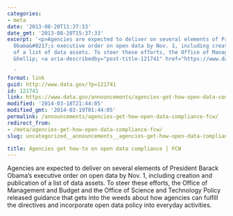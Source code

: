 ```yaml
---
categories:
- meta
date: '2013-08-20T11:37:33'
date_gmt: '2013-08-20T15:37:33'
excerpt: '<p>Agencies are expected to deliver on several elements of President Barack
  Obama&#8217;s executive order on open data by Nov. 1, including creation and publication
  of a list of data assets. To steer these efforts, the Office of Management and Budget
  &hellip; <a aria-describedby="post-title-121741" href="https://www.data.gov/announcements/agencies-get-how-open-data-compliance-fcw">Continued</a></p>

  '
format: link
guid: http://www.data.gov/?p=121741
id: 121741
link: https://www.data.gov/announcements/agencies-get-how-open-data-compliance-fcw
modified: '2014-03-18T21:44:05'
modified_gmt: '2014-03-19T01:44:05'
permalink: /announcements/agencies-get-how-open-data-compliance-fcw/
redirect_from:
- /meta/agencies-get-how-open-data-compliance-fcw/
slug: uncategorized__announcements__agencies-get-how-open-data-compliance-fcw

title: Agencies get how-to on open data compliance | FCW
---
```

Agencies are expected to deliver on several elements of President Barack Obama’s executive order on open data by Nov. 1, including creation and publication of a list of data assets. To steer these efforts, the Office of Management and Budget and the Office of Science and Technology Policy released guidance that gets into the weeds about how agencies can fulfill the directives and incorporate open data policy into everyday activities.


